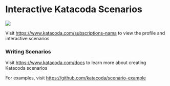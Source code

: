 # Interactive Katacoda Scenarios

[![](http://shields.katacoda.com/katacoda/subscriptions-nama/count.svg)](https://www.katacoda.com/subscriptions-nama "Get your profile on Katacoda.com")

Visit https://www.katacoda.com/subscriptions-nama to view the profile and interactive scenarios

### Writing Scenarios
Visit https://www.katacoda.com/docs to learn more about creating Katacoda scenarios

For examples, visit https://github.com/katacoda/scenario-example
